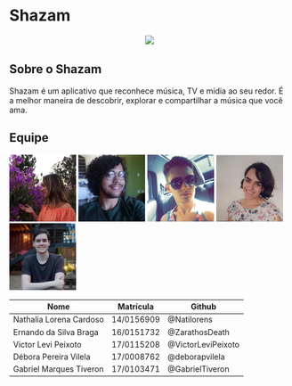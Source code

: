 # Shazam

<p align="center">
    <a href="https://github.com/Requisitos2-2019/Shazam">
        <img width="250px" src="https://raw.githubusercontent.com/Requisitos2-2019/Shazam/master/docs/assets/img/shazam-logo.png">
    </a>
</p>

## Sobre o Shazam

Shazam é um aplicativo que reconhece música, TV e mídia ao seu redor. É a melhor maneira de descobrir, explorar e compartilhar a música que você ama.

## Equipe

<img src="/docs/assets/img/team/nathalia.jpg?raw=true" width="120px" />
<img src="/docs/assets/img/team/ernando.jpg?raw=true" width="120px" />
<img src="/docs/assets/img/team/victor.jpg?raw=true" width="120px" />
<img src="/docs/assets/img/team/debora.jpg?raw=true" width="120px" />
<img src="/docs/assets/img/team/gabriel.jpg?raw=true" width="120px" />

|    Nome     |     Matrícula    |    Github   |
| ----------- | ---------------- | ----------- |
| Nathalia Lorena Cardoso | 14/0156909 | @Natilorens |
| Ernando da Silva Braga | 16/0151732 | @ZarathosDeath |
| Victor Levi Peixoto | 17/0115208 | @VictorLeviPeixoto |
| Débora Pereira Vilela | 17/0008762 | @deborapvilela |
| Gabriel Marques Tiveron | 17/0103471 | @GabrielTiveron |
